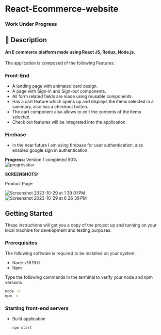 # React-Ecommerce-website
### Work Under Progress

## 📖 Description

 #### An E commerce platform made using React JS, Redux, Node.js.

 The application is composed of the following Features:

### Front-End

* A landing page with animated card design.
* A page with Sign-in and Sign-out components.
* All form related fields are made using reusable components.
* Has a cart feature which opens up and displays the items selected in a summary, also has a checkout button.
* The cart component also allows to edit the contents of the items selected.
* Check out features will be integrated into the application. 

### Firebase

* In the near future I am using firebase for user authentication, also enabled google sign in authentication.

**Progress:**
Version 1 completed 50%
<br/>
![progressbar](https://github.com/americanoame/One-e-commerce-react-redux-app/assets/77306236/5fa5835f-e554-4774-91db-707925f8fce4)


**SCREENSHOTS:**

Product Page:

![Screenshot 2023-10-29 at 1 39 01 PM](https://github.com/americanoame/One-e-commerce-react-redux-app/assets/77306236/48ff1bc2-c03a-47ca-b614-a63686e10959)
![Screenshot 2023-10-29 at 6 26 39 PM](https://github.com/americanoame/One-e-commerce-react-redux-app/assets/77306236/fbee2a84-1d0a-4fa2-8377-6d3298776e87)


## Getting Started

These instructions will get you a copy of the project up and running on your local machine for development and testing purposes.

### Prerequisites

The following software is required to be installed on your system:

* Node v16.19.0
* Npm 

Type the following commands in the terminal to verify your node and npm versions

```bash
node -v
npm -v
```

### Starting front-end servers

* Build application

  ```bash
  npm start
  ```
